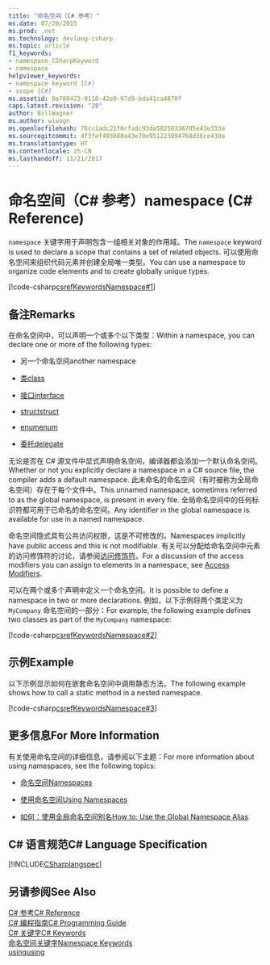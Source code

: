 ```yaml
---
title: "命名空间（C# 参考）"
ms.date: 07/20/2015
ms.prod: .net
ms.technology: devlang-csharp
ms.topic: article
f1_keywords:
- namespace_CSharpKeyword
- namespace
helpviewer_keywords:
- namespace keyword [C#]
- scope [C#]
ms.assetid: 0a788423-9110-42e0-97d9-bda41ca4870f
caps.latest.revision: "28"
author: BillWagner
ms.author: wiwagn
ms.openlocfilehash: 76cc1adc21f6cfadc93da58250336705e43e333a
ms.sourcegitcommit: 4f3fef493080a43e70e951223894768d36ce430a
ms.translationtype: HT
ms.contentlocale: zh-CN
ms.lasthandoff: 11/21/2017
---
```

# <a name="namespace-c-reference"></a><span data-ttu-id="15d92-102">命名空间（C# 参考）</span><span class="sxs-lookup"><span data-stu-id="15d92-102">namespace (C# Reference)</span></span>
<span data-ttu-id="15d92-103">`namespace` 关键字用于声明包含一组相关对象的作用域。</span><span class="sxs-lookup"><span data-stu-id="15d92-103">The `namespace` keyword is used to declare a scope that contains a set of related objects.</span></span> <span data-ttu-id="15d92-104">可以使用命名空间来组织代码元素并创建全局唯一类型。</span><span class="sxs-lookup"><span data-stu-id="15d92-104">You can use a namespace to organize code elements and to create globally unique types.</span></span>  
  
 [!code-csharp[csrefKeywordsNamespace#1](../../../csharp/language-reference/keywords/codesnippet/CSharp/namespace_1.cs)]  
  
## <a name="remarks"></a><span data-ttu-id="15d92-105">备注</span><span class="sxs-lookup"><span data-stu-id="15d92-105">Remarks</span></span>  
 <span data-ttu-id="15d92-106">在命名空间中，可以声明一个或多个以下类型：</span><span class="sxs-lookup"><span data-stu-id="15d92-106">Within a namespace, you can declare one or more of the following types:</span></span>  
  
-   <span data-ttu-id="15d92-107">另一个命名空间</span><span class="sxs-lookup"><span data-stu-id="15d92-107">another namespace</span></span>  
  
-   [<span data-ttu-id="15d92-108">类</span><span class="sxs-lookup"><span data-stu-id="15d92-108">class</span></span>](../../../csharp/language-reference/keywords/class.md)  
  
-   [<span data-ttu-id="15d92-109">接口</span><span class="sxs-lookup"><span data-stu-id="15d92-109">interface</span></span>](../../../csharp/language-reference/keywords/interface.md)  
  
-   [<span data-ttu-id="15d92-110">struct</span><span class="sxs-lookup"><span data-stu-id="15d92-110">struct</span></span>](../../../csharp/language-reference/keywords/struct.md)  
  
-   [<span data-ttu-id="15d92-111">enum</span><span class="sxs-lookup"><span data-stu-id="15d92-111">enum</span></span>](../../../csharp/language-reference/keywords/enum.md)  
  
-   [<span data-ttu-id="15d92-112">委托</span><span class="sxs-lookup"><span data-stu-id="15d92-112">delegate</span></span>](../../../csharp/language-reference/keywords/delegate.md)  
  
 <span data-ttu-id="15d92-113">无论是否在 C# 源文件中显式声明命名空间，编译器都会添加一个默认命名空间。</span><span class="sxs-lookup"><span data-stu-id="15d92-113">Whether or not you explicitly declare a namespace in a C# source file, the compiler adds a default namespace.</span></span> <span data-ttu-id="15d92-114">此未命名的命名空间（有时被称为全局命名空间）存在于每个文件中。</span><span class="sxs-lookup"><span data-stu-id="15d92-114">This unnamed namespace, sometimes referred to as the global namespace, is present in every file.</span></span> <span data-ttu-id="15d92-115">全局命名空间中的任何标识符都可用于已命名的命名空间。</span><span class="sxs-lookup"><span data-stu-id="15d92-115">Any identifier in the global namespace is available for use in a named namespace.</span></span>  
  
 <span data-ttu-id="15d92-116">命名空间隐式具有公共访问权限，这是不可修改的。</span><span class="sxs-lookup"><span data-stu-id="15d92-116">Namespaces implicitly have public access and this is not modifiable.</span></span> <span data-ttu-id="15d92-117">有关可以分配给命名空间中元素的访问修饰符的讨论，请参阅[访问修饰符](../../../csharp/language-reference/keywords/access-modifiers.md)。</span><span class="sxs-lookup"><span data-stu-id="15d92-117">For a discussion of the access modifiers you can assign to elements in a namespace, see [Access Modifiers](../../../csharp/language-reference/keywords/access-modifiers.md).</span></span>  
  
 <span data-ttu-id="15d92-118">可以在两个或多个声明中定义一个命名空间。</span><span class="sxs-lookup"><span data-stu-id="15d92-118">It is possible to define a namespace in two or more declarations.</span></span> <span data-ttu-id="15d92-119">例如，以下示例将两个类定义为 `MyCompany` 命名空间的一部分：</span><span class="sxs-lookup"><span data-stu-id="15d92-119">For example, the following example defines two classes as part of the `MyCompany` namespace:</span></span>  
  
 [!code-csharp[csrefKeywordsNamespace#2](../../../csharp/language-reference/keywords/codesnippet/CSharp/namespace_2.cs)]  
  
## <a name="example"></a><span data-ttu-id="15d92-120">示例</span><span class="sxs-lookup"><span data-stu-id="15d92-120">Example</span></span>  
 <span data-ttu-id="15d92-121">以下示例显示如何在嵌套命名空间中调用静态方法。</span><span class="sxs-lookup"><span data-stu-id="15d92-121">The following example shows how to call a static method in a nested namespace.</span></span>  
  
 [!code-csharp[csrefKeywordsNamespace#3](../../../csharp/language-reference/keywords/codesnippet/CSharp/namespace_3.cs)]  
  
## <a name="for-more-information"></a><span data-ttu-id="15d92-122">更多信息</span><span class="sxs-lookup"><span data-stu-id="15d92-122">For More Information</span></span>  
 <span data-ttu-id="15d92-123">有关使用命名空间的详细信息，请参阅以下主题：</span><span class="sxs-lookup"><span data-stu-id="15d92-123">For more information about using namespaces, see the following topics:</span></span>  
  
-   [<span data-ttu-id="15d92-124">命名空间</span><span class="sxs-lookup"><span data-stu-id="15d92-124">Namespaces</span></span>](../../../csharp/programming-guide/namespaces/index.md)  
  
-   [<span data-ttu-id="15d92-125">使用命名空间</span><span class="sxs-lookup"><span data-stu-id="15d92-125">Using Namespaces</span></span>](../../../csharp/programming-guide/namespaces/using-namespaces.md)  
  
-   [<span data-ttu-id="15d92-126">如何：使用全局命名空间别名</span><span class="sxs-lookup"><span data-stu-id="15d92-126">How to: Use the Global Namespace Alias</span></span>](../../../csharp/programming-guide/namespaces/how-to-use-the-global-namespace-alias.md)  
  
## <a name="c-language-specification"></a><span data-ttu-id="15d92-127">C# 语言规范</span><span class="sxs-lookup"><span data-stu-id="15d92-127">C# Language Specification</span></span>  
 [!INCLUDE[CSharplangspec](~/includes/csharplangspec-md.md)]  
  
## <a name="see-also"></a><span data-ttu-id="15d92-128">另请参阅</span><span class="sxs-lookup"><span data-stu-id="15d92-128">See Also</span></span>  
 [<span data-ttu-id="15d92-129">C# 参考</span><span class="sxs-lookup"><span data-stu-id="15d92-129">C# Reference</span></span>](../../../csharp/language-reference/index.md)  
 [<span data-ttu-id="15d92-130">C# 编程指南</span><span class="sxs-lookup"><span data-stu-id="15d92-130">C# Programming Guide</span></span>](../../../csharp/programming-guide/index.md)  
 [<span data-ttu-id="15d92-131">C# 关键字</span><span class="sxs-lookup"><span data-stu-id="15d92-131">C# Keywords</span></span>](../../../csharp/language-reference/keywords/index.md)  
 [<span data-ttu-id="15d92-132">命名空间关键字</span><span class="sxs-lookup"><span data-stu-id="15d92-132">Namespace Keywords</span></span>](../../../csharp/language-reference/keywords/namespace-keywords.md)  
 [<span data-ttu-id="15d92-133">using</span><span class="sxs-lookup"><span data-stu-id="15d92-133">using</span></span>](../../../csharp/language-reference/keywords/using.md)
